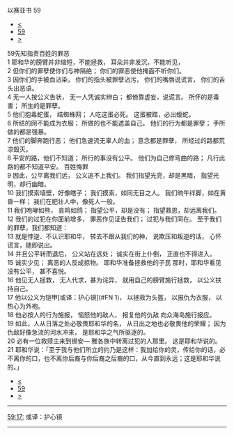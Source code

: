 ﻿





 以赛亚书 59




* [<](bible/ISA58.md)
* [59](bible/ISA.md)
* [>](bible/ISA60.md)



 
59先知指责百姓的罪恶  
1 耶和华的膀臂并非缩短，不能拯救， 耳朵并非发沉，不能听见，  
2 但你们的罪孽使你们与神隔绝； 你们的罪恶使他掩面不听你们。  
3 因你们的手被血沾染， 你们的指头被罪孽沾污， 你们的嘴唇说谎言， 你们的舌头出恶语。  
4 无一人按公义告状， 无一人凭诚实辨白； 都倚靠虚妄，说谎言。 所怀的是毒害； 所生的是罪孽。  
5 他们抱毒蛇蛋， 结蜘蛛网； 人吃这蛋必死。 这蛋被踏，必出蝮蛇。  
6 所结的网不能成为衣服； 所做的也不能遮盖自己。 他们的行为都是罪孽； 手所做的都是强暴。  
7 他们的脚奔跑行恶； 他们急速流无辜人的血； 意念都是罪孽， 所经过的路都荒凉毁灭。  
8 平安的路，他们不知道； 所行的事没有公平。 他们为自己修弯曲的路； 凡行此路的都不知道平安。 百姓悔罪  
9 因此，公平离我们远， 公义追不上我们。 我们指望光亮，却是黑暗， 指望光明，却行幽暗。  
10 我们摸索墙壁，好像瞎子； 我们摸索，如同无目之人。 我们晌午绊脚，如在黄昏一样； 我们在肥壮人中，像死人一般。  
11 我们咆哮如熊， 哀鸣如鸽； 指望公平，却是没有； 指望救恩，却远离我们。  
12 我们的过犯在你面前增多， 罪恶作见证告我们； 过犯与我们同在。 至于我们的罪孽，我们都知道：  
13 就是悖逆、不认识耶和华， 转去不跟从我们的神， 说欺压和叛逆的话， 心怀谎言，随即说出。  
14 并且公平转而退后， 公义站在远处； 诚实在街上仆倒， 正直也不得进入。  
15 诚实少见； 离恶的人反成掠物。 耶和华准备拯救他的子民 那时，耶和华看见没有公平， 甚不喜悦。  
16 他见无人拯救， 无人代求，甚为诧异， 就用自己的膀臂施行拯救， 以公义扶持自己。  
17 他以公义为铠甲[或译：护心镜](#FN
1)， 以拯救为头盔， 以报仇为衣服， 以热心为外袍。  
18 他必按人的行为施报， 恼怒他的敌人， 报复他的仇敌 向众海岛施行报应。  
19 如此，人从日落之处必敬畏耶和华的名， 从日出之地也必敬畏他的荣耀； 因为仇敌好像急流的河水冲来， 是耶和华之气所驱逐的。     
20 必有一位救赎主来到锡安— 雅各族中转离过犯的人那里。 这是耶和华说的。  
21 耶和华说：「至于我与他们所立的约乃是这样：我加给你的灵，传给你的话，必不离你的口，也不离你后裔与你后裔之后裔的口，从今直到永远；这是耶和华说的。」 
* [<](bible/ISA58.md)
* [59](bible/ISA.md)
* [>](bible/ISA60.md)





---


[59:17:](#V17)
或译：护心镜




---









